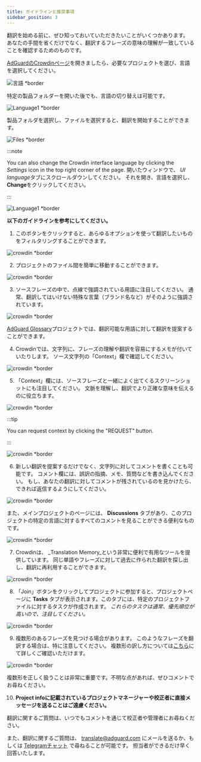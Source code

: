 ```yaml
---
title: ガイドラインと推奨事項
sidebar_position: 3
---
```


翻訳を始める前に、ぜひ知っておいていただきたいことがいくつかあります。 あなたの手間を省くだけでなく、翻訳するフレーズの意味の理解が一致していることを確認するためのものです。

[AdGuardのCrowdinページ](https://crowdin.com/profile/adguard/)を開きましたら、必要なプロジェクトを選び、言語を選択してください。

![言語 *border](https://cdn.adtidy.org/content/Kb/ad_blocker/miscellaneous/adguard_translations/language.png)

特定の製品フォルダーを開いた後でも、言語の切り替えは可能です。

![Language1 *border](https://cdn.adtidy.org/content/Kb/ad_blocker/miscellaneous/adguard_translations/language1.png)

製品フォルダを選択し、ファイルを選択すると、翻訳を開始することができます。

![Files *border](https://cdn.adtidy.org/content/Kb/ad_blocker/miscellaneous/adguard_translations/files.png)

:::note

You can also change the Crowdin interface language by clicking the *Settings* icon in the top right corner of the page. 開いたウィンドウで、 *UI language*タブにスクロールダウンしてください。 それを開き、言語を選択し、**Change**をクリックしてください。

:::

![Language1 *border](https://cdn.adtidy.org/content/Kb/ad_blocker/miscellaneous/adguard_translations/settings_en.png)

**以下のガイドラインを参考にしてください。**

1. このボタンをクリックすると、あらゆるオプションを使って翻訳したいものをフィルタリングすることができます。

![crowdin *border](https://cdn.adtidy.org/public/Adguard/kb/en/ag-translations/filter.png)

2. プロジェクトのファイル間を簡単に移動することができます。

![crowdin *border](https://cdn.adtidy.org/content/Kb/ad_blocker/miscellaneous/adguard_translations/filter_files.png)

3. ソースフレーズの中で、点線で強調されている用語に注目してください。 通常、翻訳してはいけない特殊な言葉（ブランド名など）がそのように強調されています。

![crowdin *border](https://cdn.adtidy.org/public/Adguard/kb/en/ag-translations/terms.png)

[AdGuard Glossary](https://crowdin.com/project/adguard-glossary)プロジェクトでは、翻訳可能な用語に対して翻訳を提案することができます。

4. Crowdinでは、文字列に、フレーズの理解や翻訳を容易にするメモが付いていたりします。 ソース文字列の「Context」欄で確認してください。

![crowdin *border](https://cdn.adtidy.org/public/Adguard/kb/en/ag-translations/context-note.png)

5. 「Context」欄には、ソースフレーズと一緒によく出てくるスクリーンショットにも注目してください。 文脈を理解し、翻訳でより正確な意味を伝えるのに役立ちます。

![crowdin *border](https://cdn.adtidy.org/public/Adguard/kb/en/ag-translations/screenshot.png)

:::tip

You can request context by clicking the "REQUEST" button.

:::

![crowdin *border](https://cdn.adtidy.org/public/Adguard/kb/en/ag-translations/request.png)

6. 新しい翻訳を提案するだけでなく、文字列に対してコメントを書くことも可能です。 コメント欄には、誤訳の指摘、メモ、質問などを書き込んでください。 もし、あなたの翻訳に対してコメントが残されているのを見かけたら、できれば返信するようにしてください。

![crowdin *border](https://cdn.adtidy.org/public/Adguard/kb/en/ag-translations/comments.png)

また、メインプロジェクトのページには、 **Discussions** タブがあり、このプロジェクトの特定の言語に対するすべてのコメントを見ることができる便利なものです。

![crowdin *border](https://cdn.adtidy.org/public/Adguard/kb/en/ag-translations/discussions.png)

7. Crowdinは、 _Translation Memory_という非常に便利で有用なツールを提供しています。 同じ単語やフレーズに対して過去に作られた翻訳を探し出し、翻訳に再利用することができます。

![crowdin *border](https://cdn.adtidy.org/public/Adguard/kb/en/ag-translations/tm.png)

8. 「Join」ボタンをクリックしてプロジェクトに参加すると、プロジェクトページに **Tasks** タブが表示されます。このタブには、特定のプロジェクトファイルに対するタスクが作成されます。 _これらのタスクは通常、優先順位が高いので、注目してください。_

![crowdin *border](https://cdn.adtidy.org/public/Adguard/kb/en/ag-translations/tasks.png)

9. 複数形のあるフレーズを見つける場合があります。 このようなフレーズを翻訳する場合は、特に注意してください。 複数形の訳し方については[こちら](../plural-forms)にて詳しくご確認いただけます。

![crowdin *border](https://cdn.adtidy.org/public/Adguard/kb/en/ag-translations/plurals.png)

複数形を正しく扱うことは非常に重要です。不明な点があれば、ぜひコメントでお尋ねください。

10. **Project infoに記載されているプロジェクトマネージャーや校正者に直接メッセージを送ることはご遠慮ください。**

翻訳に関するご質問は、いつでもコメントを通じて校正者や管理者にお尋ねください。

また、翻訳に関するご質問は、 [translate@adguard.com](mailto:translate@adguard.com) にメールを送るか、もしくは [Telegramチャット](https://t.me/joinchat/UVYTLcHbr8JmOGIy) で尋ねることが可能です。 担当者ができるだけ早く回答いたします。

